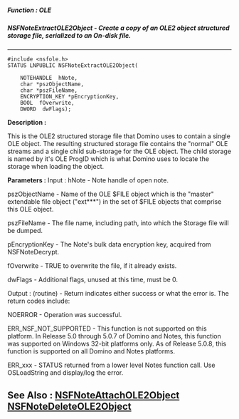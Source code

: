 ##### Function : OLE
##### NSFNoteExtractOLE2Object - Create a copy of an OLE2 object structured storage file, serialized to an On-disk file.
---
```
#include <nsfole.h>
STATUS LNPUBLIC NSFNoteExtractOLE2Object(

	NOTEHANDLE  hNote,
	char *pszObjectName,
	char *pszFileName,
	ENCRYPTION_KEY *pEncryptionKey,
	BOOL  fOverwrite,
	DWORD  dwFlags);
```
**Description :**

This is the OLE2 structured storage file that Domino uses to contain a single 
OLE object.  The resulting structured storage file contains the "normal" OLE 
streams and a single child sub-storage for the OLE object.  The child storage 
is named by it's OLE ProgID which is what Domino uses to locate the storage 
when loading the object.

**Parameters :**
Input :
hNote  -  Note handle of open note.

pszObjectName  -  Name of the OLE $FILE object which is the "master" extendable file object ("ext***") in the set of $FILE objects that comprise this OLE object.

pszFileName  -  The file name, including path, into which the Storage file will be dumped.

pEncryptionKey  -  The Note's bulk data encryption key, acquired from NSFNoteDecrypt.

fOverwrite  -  TRUE to overwrite the file, if it already exists.

dwFlags  -  Additional flags, unused at this time, must be 0.

Output :
(routine)  -  Return indicates either success or what the error is. The return codes include: 

NOERROR - Operation was successful.

ERR_NSF_NOT_SUPPORTED - This function is not supported on this platform.  In Release 5.0 through 5.0.7 of Domino and Notes, this function was supported on Windows 32-bit platforms only.  As of Release 5.0.8, this function is supported on all Domino and Notes platforms.

ERR_xxx - STATUS returned from a lower level Notes function call.  Use OSLoadString and display/log the error.



**See Also :**
[NSFNoteAttachOLE2Object](/domino-c-api-docs/reference/Func/NSFNoteAttachOLE2Object)
[NSFNoteDeleteOLE2Object](/domino-c-api-docs/reference/Func/NSFNoteDeleteOLE2Object)
---
